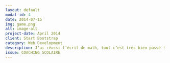 ```yaml
---
layout: default
modal-id: 4
date: 2014-07-15
img: game.png
alt: image-alt
project-date: April 2014
client: Start Bootstrap
category: Web Development
description: J’ai réussi l’écrit de math, tout c’est très bien passé !
issue: COACHING SCOLAIRE
---
```

